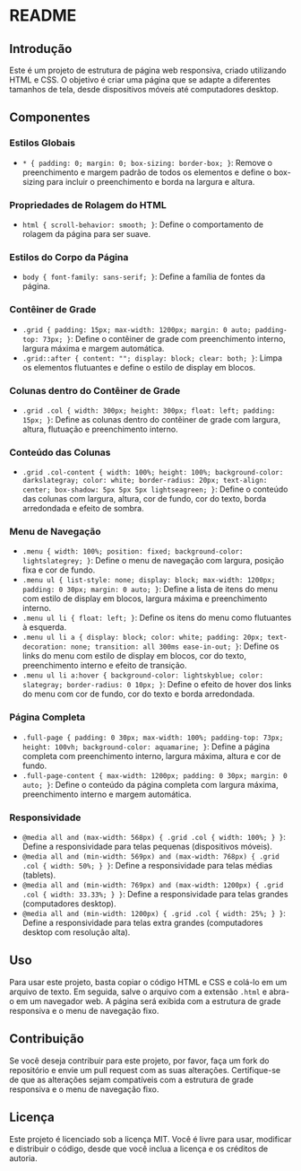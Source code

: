 # README

## Introdução

Este é um projeto de estrutura de página web responsiva, criado utilizando HTML e CSS. O objetivo é criar uma página que se adapte a diferentes tamanhos de tela, desde dispositivos móveis até computadores desktop.

## Componentes

### Estilos Globais

* `* { padding: 0; margin: 0; box-sizing: border-box; }`: Remove o preenchimento e margem padrão de todos os elementos e define o box-sizing para incluir o preenchimento e borda na largura e altura.

### Propriedades de Rolagem do HTML

* `html { scroll-behavior: smooth; }`: Define o comportamento de rolagem da página para ser suave.

### Estilos do Corpo da Página

* `body { font-family: sans-serif; }`: Define a família de fontes da página.

### Contêiner de Grade

* `.grid { padding: 15px; max-width: 1200px; margin: 0 auto; padding-top: 73px; }`: Define o contêiner de grade com preenchimento interno, largura máxima e margem automática.
* `.grid::after { content: ""; display: block; clear: both; }`: Limpa os elementos flutuantes e define o estilo de display em blocos.

### Colunas dentro do Contêiner de Grade

* `.grid .col { width: 300px; height: 300px; float: left; padding: 15px; }`: Define as colunas dentro do contêiner de grade com largura, altura, flutuação e preenchimento interno.

### Conteúdo das Colunas

* `.grid .col-content { width: 100%; height: 100%; background-color: darkslategray; color: white; border-radius: 20px; text-align: center; box-shadow: 5px 5px 5px lightseagreen; }`: Define o conteúdo das colunas com largura, altura, cor de fundo, cor do texto, borda arredondada e efeito de sombra.

### Menu de Navegação

* `.menu { width: 100%; position: fixed; background-color: lightslategrey; }`: Define o menu de navegação com largura, posição fixa e cor de fundo.
* `.menu ul { list-style: none; display: block; max-width: 1200px; padding: 0 30px; margin: 0 auto; }`: Define a lista de itens do menu com estilo de display em blocos, largura máxima e preenchimento interno.
* `.menu ul li { float: left; }`: Define os itens do menu como flutuantes à esquerda.
* `.menu ul li a { display: block; color: white; padding: 20px; text-decoration: none; transition: all 300ms ease-in-out; }`: Define os links do menu com estilo de display em blocos, cor do texto, preenchimento interno e efeito de transição.
* `.menu ul li a:hover { background-color: lightskyblue; color: slategray; border-radius: 0 10px; }`: Define o efeito de hover dos links do menu com cor de fundo, cor do texto e borda arredondada.

### Página Completa

* `.full-page { padding: 0 30px; max-width: 100%; padding-top: 73px; height: 100vh; background-color: aquamarine; }`: Define a página completa com preenchimento interno, largura máxima, altura e cor de fundo.
* `.full-page-content { max-width: 1200px; padding: 0 30px; margin: 0 auto; }`: Define o conteúdo da página completa com largura máxima, preenchimento interno e margem automática.

### Responsividade

* `@media all and (max-width: 568px) { .grid .col { width: 100%; } }`: Define a responsividade para telas pequenas (dispositivos móveis).
* `@media all and (min-width: 569px) and (max-width: 768px) { .grid .col { width: 50%; } }`: Define a responsividade para telas médias (tablets).
* `@media all and (min-width: 769px) and (max-width: 1200px) { .grid .col { width: 33.33%; } }`: Define a responsividade para telas grandes (computadores desktop).
* `@media all and (min-width: 1200px) { .grid .col { width: 25%; } }`: Define a responsividade para telas extra grandes (computadores desktop com resolução alta).

## Uso

Para usar este projeto, basta copiar o código HTML e CSS e colá-lo em um arquivo de texto. Em seguida, salve o arquivo com a extensão `.html` e abra-o em um navegador web. A página será exibida com a estrutura de grade responsiva e o menu de navegação fixo.

## Contribuição

Se você deseja contribuir para este projeto, por favor, faça um fork do repositório e envie um pull request com as suas alterações. Certifique-se de que as alterações sejam compatíveis com a estrutura de grade responsiva e o menu de navegação fixo.

## Licença

Este projeto é licenciado sob a licença MIT. Você é livre para usar, modificar e distribuir o código, desde que você inclua a licença e os créditos de autoria.